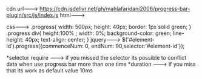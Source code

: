 cdn url---> https://cdn.jsdelivr.net/gh/mahlafaridani2006/progress-bar-plugin/src/js/index.js
html--->
<div class="progress">
    <div id="element-id"></div>
</div>

css--->
.progress{
    width: 500px;
    height: 40px;
    border: 1px solid green;
}
.progress div{
    height:100% ;
    width: 0%;
    background-color: green;
    line-height: 40px;
    text-align: center;
}
jquery--->
$('#element-id').progress({commenceNum: 0, endNum: 90,selector:'#element-id'});

 *selector require ---> if you missed the selector its possible to conflict data when use progress bar more than one time 
 *duration ---> if you miss that its work as default value 10ms 
